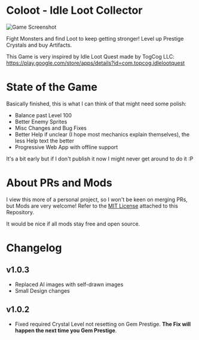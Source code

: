 # Coloot - Idle Loot Collector

![Game Screenshot](./screenshot.png)

Fight Monsters and find Loot to keep getting stronger! Level up Prestige Crystals and buy Artifacts.

This Game is very inspired by Idle Loot Quest made by TogCog LLC: https://play.google.com/store/apps/details?id=com.topcog.idlelootquest

# State of the Game

Basically finished, this is what I can think of that might need some polish:

- Balance past Level 100
- Better Enemy Sprites
- Misc Changes and Bug Fixes
- Better Help if unclear (I hope most mechanics explain themselves), the less Help text the better
- Progressive Web App with offline support

It's a bit early but if I don't publish it now I might never get around to do it :P

# About PRs and Mods

I view this more of a personal project, so I won't be keen on merging PRs, but Mods are very welcome! Refer to the [MIT License](./LICENSE) attached to this Repository.

It would be nice if all mods stay free and open source.

# Changelog

## v1.0.3

- Replaced AI images with self-drawn images
- Small Design changes

## v1.0.2

- Fixed required Crystal Level not resetting on Gem Prestige. **The Fix will happen the next time you Gem Prestige**.
